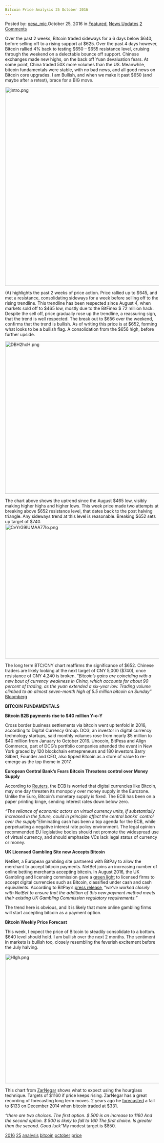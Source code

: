 ```yaml
---
Bitcoin Price Analysis 25 October 2016
---
```

<article class="post-listing post-16133 post type-post status-publish format-standard has-post-thumbnail hentry  tag-3336 tag-2528 tag-analysis tag-bitcoin tag-october tag-price">
    <div class="post-inner">
        <span>Posted by: <a href="https://www.deepdotweb.com/author/pesa_mic/" title="">pesa_mic </a></span>
    <span>October 25, 2016</span>
    <span>in <a href="https://www.deepdotweb.com/category/deepdot-news/" rel="category tag">Featured</a>, <a href="https://www.deepdotweb.com/category/news-updates/" rel="category tag">News Updates</a></span>
    <span><a href="https://www.deepdotweb.com/2016/10/25/bitcoin-price-analysis-25-october-2016/#comments">2 Comments</a></span>
    </p>
    <div class="clear"></div>
    <div class="entry">
    <p>Over the past 2 weeks, Bitcoin traded sideways for a 6 days below $640, before selling off to a rising support at $625. Over the past 4 days however, Bitcoin rallied 4% back to testing $650 &#8211; $655 resistance level, cruising through the weekend on a delectable bounce off support. Chinese exchanges made new highs, on the back off Yuan devaluation fears. At some point, China traded 50X more volumes than the US. Meanwhile, bitcoin fundamentals were stable, with no bad news, and all good news on Bitcoin core upgrades. I am Bullish, and when we make it past $650 (and maybe after a retest), brace for a BIG move.</p>
    <p><img class="wp-image-16134 aligncenter" src="/imgs/2016/10/intro-png.png" alt="intro.png" width="919" height="648" srcset="/imgs/2016/10/intro-png.png 1214w, /imgs/2016/10/intro-png-300x212.png 300w, /imgs/2016/10/intro-png-1024x722.png 1024w" sizes="(max-width: 919px) 100vw, 919px"/></p>
    <p>(A) highlights the past 2 weeks of price action. Price rallied up to $645, and met a resistance, consolidating sideways for a week before selling off to the rising trendline. This trendline has been respected since August 4, when markets sold off to $465 low, mostly due to the BitFinex $ 72 million hack. Despite the sell off, price gradually rose up the trendline, a reassuring sign, that the trend is well respected. The break out to $656 over the weekend, confirms that the trend is bullish. As of writing this price is at $652, forming what looks to be a bullish flag. A consolidation from the $656 high, before further upside.</p>
    <p><img class="wp-image-16135 aligncenter" src="/imgs/2016/10/dbh2hch-png.png" alt="DBH2hcH.png" width="824" height="497" srcset="/imgs/2016/10/dbh2hch-png.png 1503w, /imgs/2016/10/dbh2hch-png-300x181.png 300w, /imgs/2016/10/dbh2hch-png-1024x618.png 1024w" sizes="(max-width: 824px) 100vw, 824px"/></p>
    <p>The chart above shows the uptrend since the August $465 low, visibly making higher highs and higher lows. This week price made two attempts at breaking above $652 resistance level, that dates back to the post halving triangle. Any sideways trend at this level is reasonable. Breaking $652 sets up target of $740. <img class="wp-image-16136 aligncenter" src="/imgs/2016/10/cvyrg9iumaa77io-png.png" alt="CvYrG9IUMAA77Io.png" width="778" height="438" srcset="/imgs/2016/10/cvyrg9iumaa77io-png.png 1200w, /imgs/2016/10/cvyrg9iumaa77io-png-300x169.png 300w, /imgs/2016/10/cvyrg9iumaa77io-png-1024x577.png 1024w" sizes="(max-width: 778px) 100vw, 778px"/></p>
    <p>The long term BTC/CNY chart reaffirms the significance of $652. Chinese traders are likely looking at the next target of CNY 5,000 ($740), once resistance of CNY 4,240 is broken. “<em>Bitcoin’s gains are coinciding with a new bout of currency weakness in China, which accounts for about 90 percent of trading, as the yuan extended a six-year low. Trading volume climbed to an almost seven-month high of 5.5 million bitcoin on Sunday” </em><a href="http://www.bloomberg.com/news/articles/2016-10-24/bitcoin-jumps-to-three-month-high-as-yuan-weakness-fuels-buying">Bloomberg</a></p>
    <p><strong>BITCOIN FUNDAMENTALS</strong></p>
    <p><strong>Bitcoin B2B payments rise to $40 million Y-o-Y</strong></p>
    <p>Cross border business settlements via bitcoin went up tenfold in 2016, according to Digital Currency Group. DCG, an investor in digital currency technology startups, said monthly volumes rose from nearly $5 million to $40 million from January to October 2016. Unocoin, BitPesa and Align Commerce, part of DCG’s portfolio companies attended the event in New York graced by 120 blockchain entrepreneurs and 180 investors.Barry Silbert, Founder and CEO, also tipped Bitcoin as a store of value to re-emerge as the top theme in 2017.</p>
    <p><strong>European Central Bank&#8217;s Fears Bitcoin Threatens control over Money Supply</strong></p>
    <p>According to <a href="http://www.reuters.com/article/us-ecb-bitcoin-eu-idUSKCN12I1HC">Reuters</a>, the ECB is worried that digital currencies like Bitcoin, may one day threaten its monopoly over money supply in the Eurozone. Unlike the Euro, Bitcoin’s monetary supply is fixed. The ECB has been on a paper printing binge, sending interest rates down below zero.</p>
    <p><em>&#8220;The reliance of economic actors on virtual currency units, if substantially increased in the future, could in principle affect the central banks’ control over the supply”</em>Eliminating cash has been a top agenda for the ECB, while perpetuating a negative interest rate policy environment. The legal opinion recommended EU legislative bodies should not promote the widespread use of virtual currency, and should emphasize VCs lack legal status of currency or money.</p>
    <p><strong>UK Licensed Gambling Site now Accepts Bitcoin</strong></p>
    <p>NetBet, a European gambling site partnered with BitPay to allow the merchant to accept bitcoin payments. NetBet joins an increasing number of online betting merchants accepting bitcoin. In August 2016, the UK Gambling and licensing commission gave a <a href="http://calvinayre.com/2016/08/03/business/uk-gambling-commission-okays-bitcoin-online-licensees/">green light</a> to licensed firms to accept digital currencies such as Bitcoin, classified under cash and cash equivalents. According to BitPay’s <a href="https://blog.bitpay.com/netbet-accepts-bitcoin/">press release</a>, “<em>we&#8217;ve worked closely with NetBet to ensure that the addition of this new payment method meets their existing UK Gambling Commission regulatory requirements.”</em></p>
    <p>The trend here is obvious, and it is likely that more online gambling firms will start accepting bitcoin as a payment option.</p>
    <p><strong>Bitcoin Weekly Price Forecast</strong></p>
    <p>This week, I expect the price of Bitcoin to steadily consolidate to a bottom. $640 level should hold. I am bullish over the next 2 months. The sentiment in markets is bullish too, closely resembling the feverish excitement before the July halving.</p>
    <p><img class="wp-image-16137 aligncenter" src="/imgs/2016/10/high-png.png" alt="HIgh.png" width="906" height="421" srcset="/imgs/2016/10/high-png.png 1160w, /imgs/2016/10/high-png-300x139.png 300w, /imgs/2016/10/high-png-1024x476.png 1024w, /imgs/2016/10/high-png-272x125.png 272w" sizes="(max-width: 906px) 100vw, 906px"/></p>
    <p>This chart from <a href="https://www.tradingview.com/u/ZarNegar/">ZarNegar</a> shows what to expect using the hourglass technique. Targets of $1160 if price keeps rising. ZarNegar has a great recording of forecasting long term moves. 2 years ago he <a href="https://www.tradingview.com/chart/BTCUSD/MW7ZZW0C-BTC-is-Falling/">forecasted</a> a fall to $133 on December 2014 when bitcoin traded at $331.</p>
    <p><em>“there are two choices. The first option. $ 500 is an increase to 1160 And the second option. $ 500 is likely to fall to 160 The first choice. Is greater than the second. Good luck”</em>My modest target is $850.</p>
    </div>
    <a href="https://www.deepdotweb.com/tag/2016/" rel="tag">2016</a> <a href="https://www.deepdotweb.com/tag/25/" rel="tag">25</a> <a href="https://www.deepdotweb.com/tag/analysis/" rel="tag">analysis</a> <a href="https://www.deepdotweb.com/tag/bitcoin/" rel="tag">bitcoin</a> <a href="https://www.deepdotweb.com/tag/october/" rel="tag">october</a> <a href="https://www.deepdotweb.com/tag/price/" rel="tag">price</a></span> <span style="display:none" class="updated">2016-10-25</span>
    <div style="display:none" class="vcard author" itemprop="author" itemscope itemtype="http://schema.org/Person"><strong class="fn" itemprop="name"><a href="https://www.deepdotweb.com/author/pesa_mic/" title="Posts by pesa_mic" rel="author">pesa_mic</a></strong></div>
    </div>
</article>

